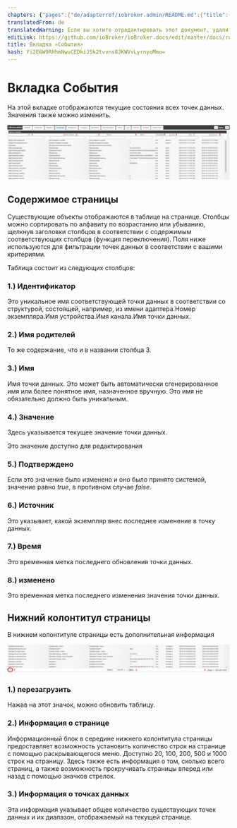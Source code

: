 ```yaml
---
chapters: {"pages":{"de/adapterref/iobroker.admin/README.md":{"title":{"de":"no title"},"content":"de/adapterref/iobroker.admin/README.md"},"de/adapterref/iobroker.admin/admin/tab-adapters.md":{"title":{"de":"Der Reiter Adapter"},"content":"de/adapterref/iobroker.admin/admin/tab-adapters.md"},"de/adapterref/iobroker.admin/admin/tab-instances.md":{"title":{"de":"Der Reiter Instanzen"},"content":"de/adapterref/iobroker.admin/admin/tab-instances.md"},"de/adapterref/iobroker.admin/admin/tab-objects.md":{"title":{"de":"Der Reiter Objekte"},"content":"de/adapterref/iobroker.admin/admin/tab-objects.md"},"de/adapterref/iobroker.admin/admin/tab-states.md":{"title":{"de":"Der Reiter Zustände"},"content":"de/adapterref/iobroker.admin/admin/tab-states.md"},"de/adapterref/iobroker.admin/admin/tab-groups.md":{"title":{"de":"Der Reiter Gruppen"},"content":"de/adapterref/iobroker.admin/admin/tab-groups.md"},"de/adapterref/iobroker.admin/admin/tab-users.md":{"title":{"de":"Der Reiter Benutzer"},"content":"de/adapterref/iobroker.admin/admin/tab-users.md"},"de/adapterref/iobroker.admin/admin/tab-events.md":{"title":{"de":"Der Reiter Ereignisse"},"content":"de/adapterref/iobroker.admin/admin/tab-events.md"},"de/adapterref/iobroker.admin/admin/tab-hosts.md":{"title":{"de":"Der Reiter Hosts"},"content":"de/adapterref/iobroker.admin/admin/tab-hosts.md"},"de/adapterref/iobroker.admin/admin/tab-enums.md":{"title":{"de":"Der Reiter Aufzählungen"},"content":"de/adapterref/iobroker.admin/admin/tab-enums.md"},"de/adapterref/iobroker.admin/admin/tab-log.md":{"title":{"de":"Der Reiter Log"},"content":"de/adapterref/iobroker.admin/admin/tab-log.md"},"de/adapterref/iobroker.admin/admin/tab-system.md":{"title":{"de":"Die Systemeinstellungen"},"content":"de/adapterref/iobroker.admin/admin/tab-system.md"}}}
translatedFrom: de
translatedWarning: Если вы хотите отредактировать этот документ, удалите поле «translationFrom», в противном случае этот документ будет снова автоматически переведен
editLink: https://github.com/ioBroker/ioBroker.docs/edit/master/docs/ru/adapterref/iobroker.admin/tab-events.md
title: Вкладка «События»
hash: Yi2E6W9RHhmNwuCEDkiJSk2tvvns8JKWVvLyrnyoMmo=
---
```

# Вкладка События
На этой вкладке отображаются текущие состояния всех точек данных. Значения также можно изменить.

![iobroker_admin_states_columns](../../../de/adapterref/iobroker.admin/img/tab-events_States_columns.jpg)

## Содержимое страницы
Существующие объекты отображаются в таблице на странице. Столбцы можно сортировать по алфавиту по возрастанию или убыванию, щелкнув заголовки столбцов в соответствии с содержимым соответствующих столбцов (функция переключения). Поля ниже используются для фильтрации точек данных в соответствии с вашими критериями.

Таблица состоит из следующих столбцов:

### **1.) Идентификатор**
Это уникальное имя соответствующей точки данных в соответствии со структурой, состоящей, например, из имени адаптера.Номер экземпляра.Имя устройства.Имя канала.Имя точки данных.

### **2.) Имя родителей**
То же содержание, что и в названии столбца 3.

### **3.) Имя**
Имя точки данных. Это может быть автоматически сгенерированное имя или более понятное имя, назначенное вручную. Это имя не обязательно должно быть уникальным.

### **4.) Значение**
Здесь указывается текущее значение точки данных.

Это значение доступно для редактирования

### **5.) Подтверждено**
Если это значение было изменено и оно было принято системой, значение равно _true_, в противном случае _false._

### **6.) Источник**
Это указывает, какой экземпляр внес последнее изменение в точку данных.

### **7.) Время**
Это временная метка последнего обновления точки данных.

### **8.) изменено**
Это временная метка последнего изменения значения точки данных.

## Нижний колонтитул страницы
В нижнем колонтитуле страницы есть дополнительная информация

![iobroker_admin_states_footer](../../../de/adapterref/iobroker.admin/img/tab-events_States_footer.jpg)

### **1.) перезагрузить**
Нажав на этот значок, можно обновить таблицу.

### **2.) Информация о странице**
Информационный блок в середине нижнего колонтитула страницы предоставляет возможность установить количество строк на странице с помощью раскрывающегося меню. Доступно 20, 100, 200, 500 и 1000 строк на страницу. Здесь также есть информация о том, сколько всего страниц, а также возможность прокручивать страницы вперед или назад с помощью значков стрелок.

### **3.) Информация о точках данных**
Эта информация указывает общее количество существующих точек данных и их диапазон, отображаемый на текущей странице.